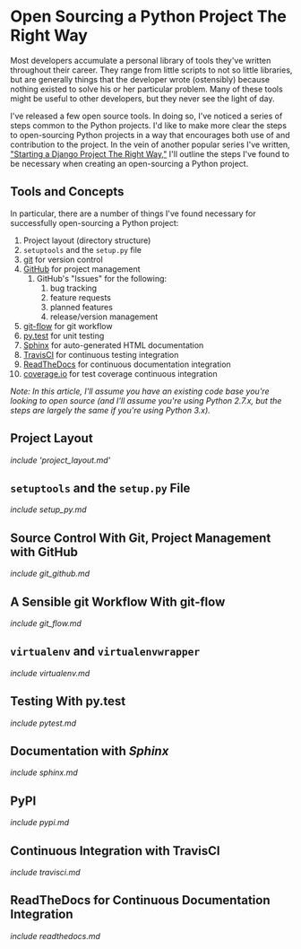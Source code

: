 # Open Sourcing a Python Project The Right Way

Most developers accumulate a personal library of tools they've written throughout 
their career. They range from little scripts to not so little libraries, but are 
generally things that the developer wrote (ostensibly) because nothing existed 
to solve his or her particular problem. Many of these tools might be useful to
other developers, but they never see the light of day. 

I've released a few open source tools. In doing so, I've noticed a series of steps 
common to the Python projects. I'd like to make more clear the steps to open-sourcing 
Python projects in a way that encourages both use of and contribution to the project. In the vein of 
another popular series I've written, ["Starting a Django Project The Right Way,"](http://www.jeffknupp.com/blog/2012/10/24/starting-a-django-14-project-the-right-way/) I'll outline the steps I've 
found to be necessary when creating an open-sourcing a Python project.

## Tools and Concepts

In particular, there are a number of things I've found necessary for
successfully open-sourcing a Python project:

1. Project layout (directory structure)
1. `setuptools` and the `setup.py` file
1. [git](http://www.git-scm.com) for version control
1. [GitHub](http://www.github.com) for project management
    1. GitHub's "Issues" for the following:
        1. bug tracking
        1. feature requests
        1. planned features
        1. release/version management
1. [git-flow](http://nvie.com/posts/a-successful-git-branching-model/) for git workflow
1. [py.test](http://www.pytest.org) for unit testing
1. [Sphinx](http://www.sphinx-doc.org) for auto-generated HTML documentation
1. [TravisCI](https://travis-ci.org/) for continuous testing integration
1. [ReadTheDocs](https://readthedocs.org) for continuous documentation integration
1. [coverage.io](http://coverage.io) for test coverage continuous integration


*Note: In this article, I'll assume you have an existing code base you're looking to open source (and I'll assume you're using Python 2.7.x, but the steps are largely the same if you're using Python 3.x).*

## Project Layout

*include 'project_layout.md'*

## `setuptools` and the `setup.py` File

*include setup_py.md*

## Source Control With Git, Project Management with GitHub

*include git_github.md*

## A Sensible git Workflow With git-flow

*include git_flow.md*

## `virtualenv` and `virtualenvwrapper`

*include virtualenv.md*

## Testing With py.test

*include pytest.md*

## Documentation with *Sphinx*

*include sphinx.md*

## PyPI

*include pypi.md*

## Continuous Integration with TravisCI

*include travisci.md*

## ReadTheDocs for Continuous Documentation Integration

*include readthedocs.md*
